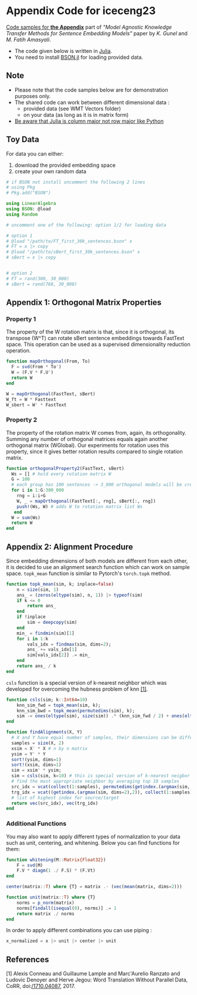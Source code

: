 # Appendix Code for iceceng23
<ins>Code samples for **the Appendix</ins>** part of *"Model Agnostic Knowledge Transfer Methods for Sentence Embedding Models"* paper by *K. Gunel* and *M. Fatih Amasyali*.

- The code given below is written in [Julia](https://julialang.org/downloads/). 
- You need to install [BSON.jl](https://github.com/JuliaIO/BSON.jl) for loading provided data.

## Note 
- Please note that the code samples below are for demonstration purposes only.
- The shared code can work between different dimensional data :
  - provided data (see WMT Vectors folder)
  - on your data (as long as it is in matrix form)
- <ins>Be aware that Julia is column major not row major like Python</ins>


## Toy Data
For data you can either: 
1. download the provided embedding space
2. create your own random data 

```julia
# if BSON not install uncomment the following 2 lines
# using Pkg
# Pkg.add("BSON")

using LinearAlgebra
using BSON: @load
using Random

# uncomment one of the following: option 1/2 for loading data

# option 1
# @load "/path/to/FT_first_30k_sentences.bson" x
# FT = x |> copy 
# @load "/path/to/sBert_first_30k_sentences.bson" x
# sBert = x |> copy


# option 2
# FT = rand(300, 30_000)
# sBert = rand(768, 30_000)

```


## Appendix 1: Orthogonal Matrix Properties
### Property 1

The property of the W rotation matrix is that, since it is orthogonal, its transpose (W^T) can rotate sBert sentence embeddings towards FastText space. This operation can be used as a supervised dimensionality reduction operation.


```julia
function mapOrthogonal(From, To)
  F = svd(From * To') 
  W = (F.V * F.U')
  return W
end

W = mapOrthogonal(FastText, sBert)
W_ft = W * Fasttext
W_sbert = W' * FastText

```


### Property 2
The property of the rotation matrix W comes from, again, its orthogonality. Summing any number of orthogonal matrices equals again another orthogonal matrix (WGlobal). Our experiments for rotation uses this property, since it gives better rotation results compared to single rotation matrix.

```julia
function orthogonalProperty2(FastText, sBert)
  Ws = [] # hold every rotation matrix W
  G = 100
  # each group has 100 sentences -> 3_000 orthogonal models will be created
  for i in 1:G:300_000
    rng = i:i+G
    W, _ = mapOrthogonal(FastText[:, rng], sBert[:, rng])
    push!(Ws, W) # adds W to rotation matrix list Ws 
   end
  W = sum(Ws) 
  return W
end
```

## Appendix 2: Alignment Procedure
Since embedding dimensions of both models are different from each other, it is decided to use an alignment search function which can work on sample space.
```topk_mean``` function is similar to Pytorch's ```torch.topk``` method.

```julia
function topk_mean(sim, k; inplace=false)
    n = size(sim, 1)
    ans_ = (zeros(eltype(sim), n, 1)) |> typeof(sim)
    if k <= 0
        return ans_
    end
    if !inplace
        sim = deepcopy(sim)
    end
    min_ = findmin(sim)[1]
    for i in 1:k
        vals_idx = findmax(sim, dims=2);
        ans_ += vals_idx[1]
        sim[vals_idx[2]] .= min_
    end
    return ans_ / k
end
```

```csls``` function is a special version of k-nearest neighbor which was developed for overcoming the hubness problem of knn  [[1]](#1). 

```julia
function csls(sim; k::Int64=10)
    knn_sim_fwd = topk_mean(sim, k);
    knn_sim_bwd = topk_mean(permutedims(sim), k);
    sim -= ones(eltype(sim), size(sim)) .* (knn_sim_fwd / 2) + ones(eltype(sim), size(sim)) .* ((knn_sim_bwd / 2));
end
```



```julia
function findAlignments(X, Y)
  # X and Y have equal number of samples, their dimensions can be different
  samples = size(X, 2)
  xsim = X' * X # n by n matrix 
  ysim = Y' * Y
  sort!(ysim, dims=1)
  sort!(xsim, dims=1)
  sim = xsim' * ysim; 
  sim = csls(sim, k=10) # this is special version of k-nearest neigbor for overcoming hubness problem
  # find the most appropriate neighbor by averaging top 10 samples
  src_idx = vcat(collect(1:samples), permutedims(getindex.(argmax(sim, dims=1), 1)))
  trg_idx = vcat((getindex.(argmax(sim, dims=2),2)), collect(1:samples))
  # list of highest index for source/target
  return vec(src_idx), vec(trg_idx)
end
```
### Additional Functions
You may also want to apply different types of normalization to your data such as unit, centering, and whitening. Below you can find functions for them:

```julia
function whitening(M::Matrix{Float32})
    F = svd(M)
    F.V * diagm(1 ./ F.S) * (F.Vt)
end
```

```julia
center(matrix::T) where {T} = matrix .- (vec(mean(matrix, dims=2)))

function unit(matrix::T) where {T}
    norms = p_norm(matrix)
    norms[findall(isequal(0), norms)] .= 1
    return matrix ./ norms
end
```
In order to apply different combinations you can use piping : 

```julia
x_normalized = x |> unit |> center |> unit
```

## References

<a id="1">[1]</a> 
Alexis Conneau and Guillaume Lample and Marc'Aurelio Ranzato and Ludovic Denoyer and Herve Jegou: 
Word Translation Without Parallel Data, 
CoRR,
doi:[/1710.04087](https://doi.org/10.48550/arXiv.1710.04087),
2017.
